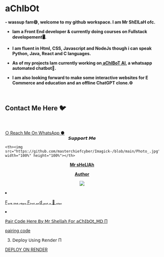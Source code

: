 # aChIbOt

<b>
-  wassup fam😄, welcome to my github workspace. I am Mr ShElLaH ofc.

-   Iam a Front End developer & currently doing courses on Fullstack developement🖥️.

-   I am fluent in Html, CSS, Javascript and NodeJs though i can speak Python, Java, React and C languages.

-   As of my projects Iam currently working on<a href ="https://wa.me/263771341158/"> aChIBoT AI</a>, a whatsapp automated chatbot🤖.

-   I am also looking forward to make some interactive websites for E Commerce and education and an offline ChatGPT clone.⚙️</b>
</br>
         

## Contact Me Here 🐦 
<br>
</br>
<a href="https://wa.me/263771341158/">○ Reach Me On WhatsApp ●</a>
</br>
<center>𝙎𝙪𝙥𝙥𝙤𝙧𝙩 𝙈𝙚</center>


    <th><img src="https://github.com/masterchiefcyber/Imagick-/blob/main/Photo_.jpg" width="100%" height="100%"></th>
  </tr>
  <tr>
    <td><a href="https://github.com/masterchiefcyber/"><p align='center'><b>Mr sHeLlAh</b></td>
  </tr>
  <tr>
    <td><p align='center'><b>Author</b></td>
  </tr>
</table>

<p align="center"><a href="https://github.com/Masterchief"><img src="https://user-images.

---
Mr ShElLaH/Mr ShElLaH is a ✨ special ✨ repository because its `README.md` (this file) appears on your GitHub profile.
You can click the Preview link to take a look at your changes.
--->









1. Fₒᵣₖ ₜₕₑ ᵣₑₚₒ Fᵢᵣₛₜ ₐₙd ₚᵤₜ ₐ 🌟 ₛₜₐᵣ


2.  𝖯𝖺𝗂𝗋 𝖢𝗈𝖽𝖾 𝖧𝖾𝗋𝖾 𝖡𝗒 𝖬𝗋 𝖲𝗁𝖾𝗅𝗅𝖺𝗁 𝖥𝗈𝗋 𝖺𝖢𝗁𝖨𝖻𝖮𝗍_𝖬𝖣 Π
 

<a href="https://achibot-md.onrender.com/pair" onclick="https://https://achibot-md.onrender.com/pair.href='https://https://achibot-md.onrender.com/pair'">pairing code</a>



3. 𝖣𝖾𝗉𝗅𝗈𝗒 𝖴𝗌𝗂𝗇𝗀 𝖱𝖾𝗇𝖽𝖾𝗋 Π


<a href="https://dashboard.render.com/select-repo?type=web" onclick="https://anita-server-1.onrender.com/pair.href='https://dashboard.render.com/select-repo?type=web'">DEPLOY ON RENDER</a>
